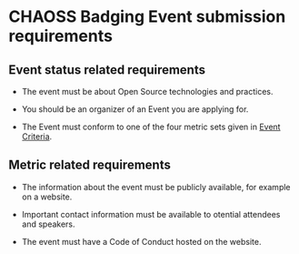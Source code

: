 # CHAOSS Badging Event submission requirements


## Event status related requirements

- The event must be about Open Source technologies and practices.

- You should be an organizer of an Event you are applying for.

- The Event must conform to one of the four metric sets given in [Event Criteria](https://github.com/badging/event-diversity-and-inclusion/blob/master/submission/event-criteria.md).

## Metric related requirements

- The information about the event must be publicly available, for example on a website.

- Important contact information must be available to otential attendees and speakers.

- The event must have a Code of Conduct hosted on the website.
